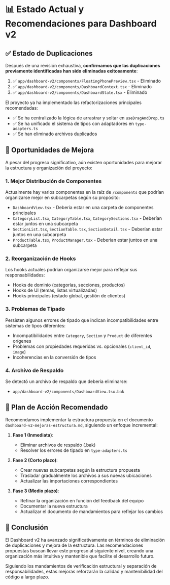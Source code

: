 # 📊 Estado Actual y Recomendaciones para Dashboard v2

## ✅ Estado de Duplicaciones

Después de una revisión exhaustiva, **confirmamos que las duplicaciones previamente identificadas han sido eliminadas exitosamente**:

1. ✅ `app/dashboard-v2/components/FloatingPhonePreview.tsx` - Eliminado
2. ✅ `app/dashboard-v2/components/DashboardContext.tsx` - Eliminado
3. ✅ `app/dashboard-v2/components/DashboardState.tsx` - Eliminado

El proyecto ya ha implementado las refactorizaciones principales recomendadas:

- ✅ Se ha centralizado la lógica de arrastrar y soltar en `useDragAndDrop.ts`
- ✅ Se ha unificado el sistema de tipos con adaptadores en `type-adapters.ts`
- ✅ Se han eliminado archivos duplicados

## 🚩 Oportunidades de Mejora

A pesar del progreso significativo, aún existen oportunidades para mejorar la estructura y organización del proyecto:

### 1. Mejor Distribución de Componentes

Actualmente hay varios componentes en la raíz de `/components` que podrían organizarse mejor en subcarpetas según su propósito:

- `DashboardView.tsx` - Debería estar en una carpeta de componentes principales
- `CategoryList.tsx`, `CategoryTable.tsx`, `CategorySections.tsx` - Deberían estar juntos en una subcarpeta
- `SectionList.tsx`, `SectionTable.tsx`, `SectionDetail.tsx` - Deberían estar juntos en una subcarpeta
- `ProductTable.tsx`, `ProductManager.tsx` - Deberían estar juntos en una subcarpeta

### 2. Reorganización de Hooks

Los hooks actuales podrían organizarse mejor para reflejar sus responsabilidades:

- Hooks de dominio (categorías, secciones, productos)
- Hooks de UI (temas, listas virtualizadas)
- Hooks principales (estado global, gestión de clientes)

### 3. Problemas de Tipado

Persisten algunos errores de tipado que indican incompatibilidades entre sistemas de tipos diferentes:

- Incompatibilidades entre `Category`, `Section` y `Product` de diferentes orígenes
- Problemas con propiedades requeridas vs. opcionales (`client_id`, `image`)
- Incoherencias en la conversión de tipos

### 4. Archivo de Respaldo

Se detectó un archivo de respaldo que debería eliminarse:

- `app/dashboard-v2/components/DashboardView.tsx.bak`

## 📝 Plan de Acción Recomendado

Recomendamos implementar la estructura propuesta en el documento `dashboard-v2-mejoras-estructura.md`, siguiendo un enfoque incremental:

1. **Fase 1 (Inmediata)**:

   - Eliminar archivos de respaldo (.bak)
   - Resolver los errores de tipado en `type-adapters.ts`

2. **Fase 2 (Corto plazo)**:

   - Crear nuevas subcarpetas según la estructura propuesta
   - Trasladar gradualmente los archivos a sus nuevas ubicaciones
   - Actualizar las importaciones correspondientes

3. **Fase 3 (Medio plazo)**:
   - Refinar la organización en función del feedback del equipo
   - Documentar la nueva estructura
   - Actualizar el documento de mandamientos para reflejar los cambios

## 🌟 Conclusión

El Dashboard v2 ha avanzado significativamente en términos de eliminación de duplicaciones y mejora de la estructura. Las recomendaciones propuestas buscan llevar este progreso al siguiente nivel, creando una organización más intuitiva y mantenible que facilite el desarrollo futuro.

Siguiendo los mandamientos de verificación estructural y separación de responsabilidades, estas mejoras reforzarán la calidad y mantenibilidad del código a largo plazo.
